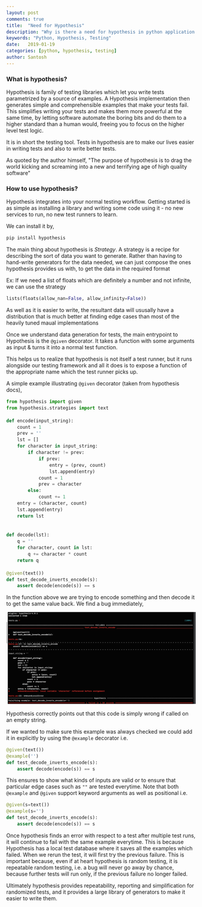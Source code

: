 ```yaml
---
layout: post
comments: true
title:  "Need for Hypothesis"
description: "Why is there a need for hypothesis in python application development?"
keywords: "Python, Hypothesis, Testing"
date:   2019-01-19
categories: [python, hypothesis, testing]
author: Santosh
---
```


### What is hypothesis?

Hypothesis is family of testing libraries which let you write tests parametrized by a source of examples. A Hypothesis implementation then generates simple and comprehensible examples that make your tests fail. This simplifies writing your tests and makes them more powerful at the same time, by letting software automate the boring bits and do them to a higher standard than a human would, freeing you to focus on the higher level test logic.

It is in short the testing tool. Tests in hypothesis are to make our lives easier in writing tests and also to write better tests.

As quoted by the author himself, "The purpose of hypothesis is to drag the world kicking and screaming into a new and terrifying age of high quality software"

### How to use hypothesis?

Hypothesis integrates into your normal testing workflow. Getting started is as simple as installing a library and writing some code using it - no new services to run, no new test runners to learn.

We can install it by,
```sh
pip install hypothesis
```

The main thing about hypothesis is *Strategy*. A strategy is a recipe for describing the sort of data you want to generate. Rather than having to hand-write generators for the data needed, we can just compose the ones hypothesis provides us with, to get the data in the required format

Ex: If we need a list of floats which are definitely a number and not infinite, we can use the strategy

```py
lists(floats(allow_nan=False, allow_infinity=False))
```

As well as it is easier to write, the resultant data will ususally have a distribution that is much better at finding edge cases than most of the heavily tuned maual implementations

Once we understand data generation for tests, the main entrypoint to Hypothesis is the `@given` decorator. It takes a function with some arguments as input & turns it into a normal test function.

This helps us to realize that hypothesis is not itself a test runner, but it runs alongside our testing framework and all it does is to expose a function of the appropriate name which the test runner picks up.

A simple example illustrating `@given` decorator (taken from hypothesis docs), 

```py
from hypothesis import given
from hypothesis.strategies import text

def encode(input_string):
    count = 1
    prev = ''
    lst = []
    for character in input_string:
        if character != prev:
            if prev:
                entry = (prev, count)
                lst.append(entry)
            count = 1
            prev = character
        else:
            count += 1
    entry = (character, count)
    lst.append(entry)
    return lst


def decode(lst):
    q = ''
    for character, count in lst:
        q += character * count
    return q

@given(text())
def test_decode_inverts_encode(s):
    assert decode(encode(s)) == s
```

In the function above we are trying to encode something and then decode it to get the same value back. We find a bug immediately,

![](/assets/images/hypothesis/test.png)

Hypothesis correctly points out that this code is simply wrong if called on an empty string.

If we wanted to make sure this example was always checked we could add it in explicitly by using the `@example` decorator i.e.

```py
@given(text())
@example('')
def test_decode_inverts_encode(s):
    assert decode(encode(s)) == s
```

This ensures to show what kinds of inputs are valid or to ensure that particular edge cases such as `""` are tested everytime.
Note that both `@example` and `@given` support keyword arguments as well as positional i.e.

```py
@given(s=text())
@example(s='')
def test_decode_inverts_encode(s):
    assert decode(encode(s)) == s
```

Once hypothesis finds an error with respect to a test after multiple test runs, it will continue to fail with the same example everytime. This is because Hypothesis has a local test database where it saves all the examples which failed. When we rerun the test, it will first try the previous failure. This is important because, even if at heart hypothesis is random testing, it is repeatable random testing, i.e. a bug will never go away by chance, because further tests will run only, if the previous failure no longer failed.


Ultimately hypothesis provides repeatability, reporting and simplification for randomized tests, and it provides a large library of generators to make it easier to write them.